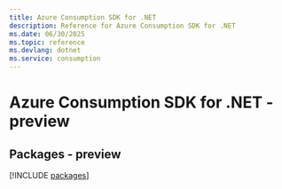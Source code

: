 ```yaml
---
title: Azure Consumption SDK for .NET
description: Reference for Azure Consumption SDK for .NET
ms.date: 06/30/2025
ms.topic: reference
ms.devlang: dotnet
ms.service: consumption
---
```

# Azure Consumption SDK for .NET - preview
## Packages - preview
[!INCLUDE [packages](consumption-index.md)]
